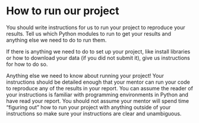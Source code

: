 # How to run our project

You should write instructions for us to run your project to reproduce your results. Tell us which Python modules to run to get your results and anything else we need to do to run them.

If there is anything we need to do to set up your project, like install libraries or how to download your data (if you did not submit it), give us instructions for how to do so.

Anything else we need to know about running your project!
Your instructions should be detailed enough that your mentor can run your code to reproduce any of the results in your report. You can assume the reader of your instructions is familiar with programming environments in Python and have read your report. You should not assume your mentor will spend time “figuring out” how to run your project with anything outside of your instructions so make sure your instructions are clear and unambiguous.
